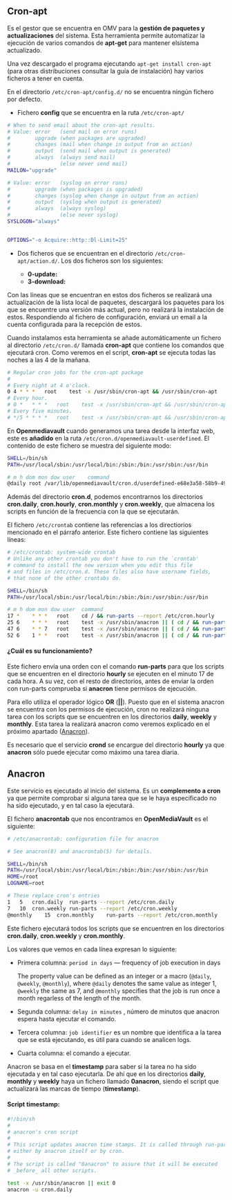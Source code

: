 ## Cron-apt

Es el gestor que se encuentra en OMV para la **gestión de paquetes y actualizaciones** del sistema. Esta herramienta permite automatizar la ejecución de varios comandos de **apt-get** para mantener elsistema actualizado.

Una vez descargado el programa ejecutando `apt-get install cron-apt` (para otras distribuciones consultar la guía de instalación) hay varios ficheros a tener en cuenta. 

En el directorio `/etc/cron-apt/config.d/` no se encuentra ningún fichero por defecto.

- Fichero **config** que se encuentra en la ruta `/etc/cron-apt/`

```bash
# When to send email about the cron-apt results.
# Value: error   (send mail on error runs)
#        upgrade (when packages are upgraded)
#        changes (mail when change in output from an action)
#        output  (send mail when output is generated)
#        always  (always send mail)
#                (else never send mail)
MAILON="upgrade"

# Value: error   (syslog on error runs)
#        upgrade (when packages is upgraded)
#        changes (syslog when change in output from an action)
#        output  (syslog when output is generated)
#        always  (always syslog)
#                (else never syslog)
SYSLOGON="always"


OPTIONS="-o Acquire::http::Dl-Limit=25"
```

- Dos ficheros que se encuentran en el directorio `/etc/cron-apt/action.d/`. Los dos ficheros son los siguientes:

  - **0-update:**
  - **3-download:**

Con las líneas que se encuentran en estos dos ficheros se realizará una actualización de la lista local de paquetes, descargará los paquetes para los que se encuentre una versión más actual, pero no realizará la instalación de estos. Respondiendo al fichero de configuración, enviará un email a la cuenta configurada para la recepción de estos.

Cuando instalamos esta herramienta se añade automáticamente un fichero al directorio `/etc/cron.d/` llamada **cron-apt** que contiene los comandos que ejecutará cron. Como veremos en el script, **cron-apt** se ejecuta todas las noches a las 4 de la mañana.

```bash
# Regular cron jobs for the cron-apt package
#
# Every night at 4 o'clock.
0 4	* * *	root	test -x /usr/sbin/cron-apt && /usr/sbin/cron-apt
# Every hour.
# 0 *	* * *	root	test -x /usr/sbin/cron-apt && /usr/sbin/cron-apt /etc/cron-apt/config2
# Every five minutes.
# */5 *	* * *	root	test -x /usr/sbin/cron-apt && /usr/sbin/cron-apt /etc/cron-apt/config2
```

En **Openmediavault** cuando generamos una tarea desde la interfaz web, este es **añadido** en la ruta `/etc/cron.d/openmediavault-userdefined`.  El contenido de este fichero se muestra del siguiente modo:

```bash
SHELL=/bin/sh
PATH=/usr/local/sbin:/usr/local/bin:/sbin:/bin:/usr/sbin:/usr/bin

# m h dom mon dow user    command
@daily root /var/lib/openmediavault/cron.d/userdefined-e68e3a58-58b9-49e4-92c4-aed639dbe2c1 | mail -E -s "Cron - Rclone copy" -a "From: Cron Daemon <root>" root >/dev/null 2>&1
```

Además del directorio **cron.d**, podemos encontrarnos los directorios **cron.daily**, **cron.hourly**, **cron.monthly** y **cron.weekly**, que almacena los scripts en función de la frecuencia con la que se ejecutarán.

El fichero `/etc/crontab` contiene las referencias a los directiorios mencionado en el párrafo anterior. Este fichero contiene las siguientes líneas:

````bash
# /etc/crontab: system-wide crontab
# Unlike any other crontab you don't have to run the `crontab'
# command to install the new version when you edit this file
# and files in /etc/cron.d. These files also have username fields,
# that none of the other crontabs do.

SHELL=/bin/sh
PATH=/usr/local/sbin:/usr/local/bin:/sbin:/bin:/usr/sbin:/usr/bin

# m h dom mon dow user  command
17 *    * * *   root    cd / && run-parts --report /etc/cron.hourly
25 6    * * *   root    test -x /usr/sbin/anacron || ( cd / && run-parts --report /etc/cron.daily )
47 6    * * 7   root    test -x /usr/sbin/anacron || ( cd / && run-parts --report /etc/cron.weekly )
52 6    1 * *   root    test -x /usr/sbin/anacron || ( cd / && run-parts --report /etc/cron.monthly )
````

#### ¿Cuál es su funcionamiento?

Este fichero envía una orden con el comando **run-parts** para que los scripts que se encuentren en el directorio **hourly** se ejecuten en el minuto 17 de cada hora. A su vez, con el resto de directorios, antes de enviar la orden con run-parts comprueba si **anacron** tiene permisos de ejecución. 

Para ello utiliza el operador lógico **OR** (**||**). Puesto que en el sistema anacron se encuentra con los permisos de ejecución, cron no realizará ninguna tarea con los scripts que se encuentren en los directorios **daily**, **weekly** y **monthly**. Esta tarea la realizará anacron como veremos explicado en el próximo apartado ([Anacron](#Anacron)).

Es necesario que el servicio **crond** se encargue del directorio **hourly** ya que **anacron** sólo puede ejecutar como máximo una tarea diaria.



## Anacron

Este servicio es ejecutado al inicio del sistema. Es un **complemento a cron** ya que permite comprobar si alguna tarea que se le haya especificado no ha sido ejecutado, y en tal caso la ejecutará.

El fichero **anacrontab** que nos encontramos en **OpenMediaVault** es el siguiente:

```bash
# /etc/anacrontab: configuration file for anacron

# See anacron(8) and anacrontab(5) for details.

SHELL=/bin/sh
PATH=/usr/local/sbin:/usr/local/bin:/sbin:/bin:/usr/sbin:/usr/bin
HOME=/root
LOGNAME=root

# These replace cron's entries
1	5	cron.daily	run-parts --report /etc/cron.daily
7	10	cron.weekly	run-parts --report /etc/cron.weekly
@monthly	15	cron.monthly	run-parts --report /etc/cron.monthly
```

Este fichero ejecutará todos los scripts que se encuentren en los directorios **cron.daily**, **cron.weekly** y **cron.monthly**.

Los valores que vemos en cada línea expresan lo siguiente:

- Primera columna: `period in days` — frequency of job execution in days

  The property value can be defined as an integer or a macro (`@daily`, `@weekly`, `@monthly`), where `@daily` denotes the same value as integer 1, `@weekly` the same as 7, and `@monthly` specifies that the job is run once a month regarless of the length of the month.

- Segunda columna: `delay in minutes` , número de minutos que anacron espera hasta ejecutar el comando.

- Tercera columna: `job identifier` es un nombre que identifica a la tarea que se está ejecutando, es útil para cuando se analicen logs.

- Cuarta columna: el comando a ejecutar.

Anacron se basa en el **timestamp** para saber si la tarea no ha sido ejecutada y en tal caso ejecutarla. De ahí que en los directorios **daily**, **monthly** y **weekly** haya un fichero llamado **0anacron**, siendo el script que actualizará las marcas de tiempo (**timestamp**). 

#### Script timestamp:

````bash
#!/bin/sh
#
# anacron's cron script
#
# This script updates anacron time stamps. It is called through run-parts
# either by anacron itself or by cron.
#
# The script is called "0anacron" to assure that it will be executed
# _before_ all other scripts.

test -x /usr/sbin/anacron || exit 0
anacron -u cron.daily
````



